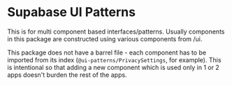 # Supabase UI Patterns

This is for multi component based interfaces/patterns.
Usually components in this package are constructed using various components from /ui.

This package does not have a barrel file - each component has to be imported from its index (`@ui-patterns/PrivacySettings`, for example).
This is intentional so that adding a new component which is used only in 1 or 2 apps doesn't burden the rest of the apps.
